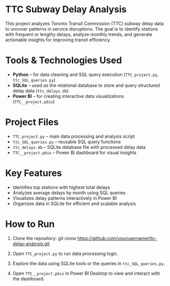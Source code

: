 # TTC Subway Delay Analysis

This project analyzes Toronto Transit Commission (TTC) subway delay data to uncover patterns in service disruptions. The goal is to identify stations with frequent or lengthy delays, analyze monthly trends, and generate actionable insights for improving transit efficiency.

# Tools & Technologies Used

- **Python** – for data cleaning and SQL query execution (`TTC_project.py`, `ttc_SQL_queries.py`)
- **SQLite** – used as the relational database to store and query structured delay data (`ttc_delays.db`)
- **Power BI** – for creating interactive data visualizations (`TTC__project.pbix`)

# Project Files

- `TTC_project.py` – main data processing and analysis script
- `ttc_SQL_queries.py` – reusable SQL query functions
- `ttc_delays.db` – SQLite database file with processed delay data
- `TTC__project.pbix` – Power BI dashboard for visual insights

# Key Features

- Identifies top stations with highest total delays
- Analyzes average delays by month using SQL queries
- Visualizes delay patterns interactively in Power BI
- Organizes data in SQLite for efficient and scalable analysis

# How to Run

1. Clone the repository:
   git clone https://github.com/yourusername/ttc-delay-analysis.git
   
3. Open `TTC_project.py` to run data processing logic.

4. Explore the data using SQLite tools or the queries in `ttc_SQL_queries.py`.

5. Open `TTC__project.pbix` in Power BI Desktop to view and interact with the dashboard.

